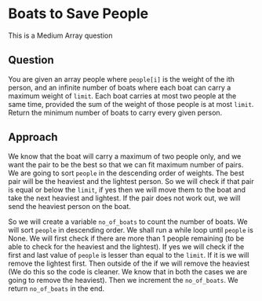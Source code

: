 # Boats to Save People

This is a Medium Array question

## Question
You are given an array people where `people[i]` is the weight of the ith person, and an infinite number of boats where each boat can carry a maximum weight of `limit`. Each boat carries at most two people at the same time, provided the sum of the weight of those people is at most `limit`.
Return the minimum number of boats to carry every given person.

## Approach
We know that the boat will carry a maximum of two people only, and we want the pair to be the best so that we can fit maximum number of pairs. We are going to sort `people` in the descending order of weights.
The best pair will be the heaviest and the lightest person. So we will check if that pair is equal or below the `limit`, if yes then we will move them to the boat and take the next heaviest and lightest. If the pair does not work out, we will send the heaviest person on the boat.

So we will create a variable `no_of_boats` to count the number of boats. We will sort `people` in descending order.
We shall run a while loop until `people` is None. We will first check if there are more than 1 people remaining (to be able to check for the heaviest and the lightest). If yes we will check if the first and last value of `people` is lesser than equal to the `limit`.
If it is we will remove the lightest first. Then outside of the if we will remove the heaviest (We do this so the code is cleaner. We know that in both the cases we are going to remove the heaviest). Then we increment the `no_of_boats`.
We return `no_of_boats` in the end.
